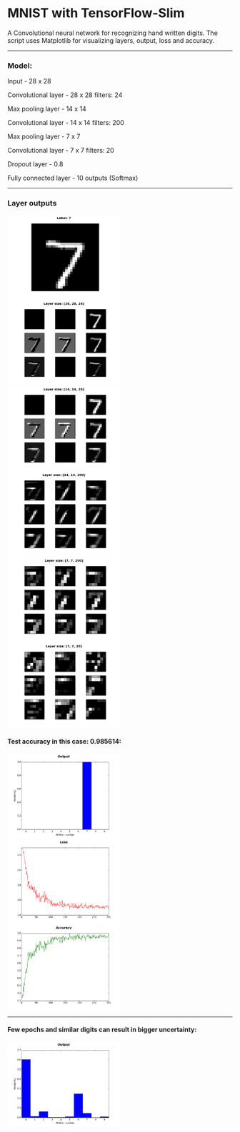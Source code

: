 # MNIST with TensorFlow-Slim

A Convolutional neural network for recognizing hand written digits. The script uses Matplotlib for visualizing layers, output, loss and accuracy.

---

### Model:

Input - 28 x 28

Convolutional layer - 28 x 28 filters: 24

Max pooling layer - 14 x 14

Convolutional layer - 14 x 14 filters: 200

Max pooling layer - 7 x 7

Convolutional layer - 7 x 7 filters: 20

Dropout layer - 0.8

Fully connected layer - 10 outputs (Softmax)

---

### Layer outputs

<img src="https://github.com/ErlendFax/MNIST-ConvNet-with-TensorFlow/blob/master/Img/figure_1.png" width="50%" height="50%">

<img src="https://github.com/ErlendFax/MNIST-ConvNet-with-TensorFlow/blob/master/Img/figure_4.png" width="50%" height="50%">

<img src="https://github.com/ErlendFax/MNIST-ConvNet-with-TensorFlow/blob/master/Img/figure_5.png" width="50%" height="50%">

<img src="https://github.com/ErlendFax/MNIST-ConvNet-with-TensorFlow/blob/master/Img/figure_6.png" width="50%" height="50%">

<img src="https://github.com/ErlendFax/MNIST-ConvNet-with-TensorFlow/blob/master/Img/figure_7.png" width="50%" height="50%">

<img src="https://github.com/ErlendFax/MNIST-ConvNet-with-TensorFlow/blob/master/Img/figure_8.png" width="50%" height="50%">

#### Test accuracy in this case: 0.985614:
<img src="https://github.com/ErlendFax/MNIST-ConvNet-with-TensorFlow/blob/master/Img/figure_9.png" width="50%" height="50%">

<img src="https://github.com/ErlendFax/MNIST-ConvNet-with-TensorFlow/blob/master/Img/figure_2.png" width="50%" height="50%">

<img src="https://github.com/ErlendFax/MNIST-ConvNet-with-TensorFlow/blob/master/Img/figure_3.png" width="50%" height="50%">

---

#### Few epochs and similar digits can result in bigger uncertainty:
<img src="https://github.com/ErlendFax/MNIST-ConvNet-with-TensorFlow/blob/master/Img/figure_10.png" width="50%" height="50%">
